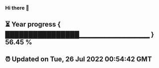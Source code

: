 ### Hi there 👋
⏳ Year progress { ████████████████▁▁▁▁▁▁▁▁▁▁▁▁▁▁ } 56.45 %
---
⏰ Updated on Tue, 26 Jul 2022 00:54:42 GMT
---
